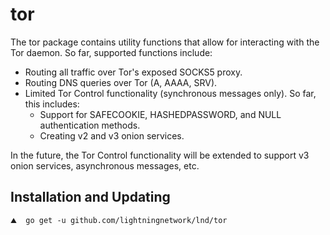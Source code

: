 tor
===

The tor package contains utility functions that allow for interacting with the
Tor daemon. So far, supported functions include:

* Routing all traffic over Tor's exposed SOCKS5 proxy.
* Routing DNS queries over Tor (A, AAAA, SRV).
* Limited Tor Control functionality (synchronous messages only). So far, this
includes:
  * Support for SAFECOOKIE, HASHEDPASSWORD, and NULL authentication methods.
  * Creating v2 and v3 onion services.

In the future, the Tor Control functionality will be extended to support v3
onion services, asynchronous messages, etc.

## Installation and Updating

```shell
⛰  go get -u github.com/lightningnetwork/lnd/tor
```
